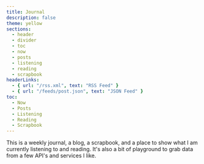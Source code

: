 ```yaml
---
title: Journal
description: false
theme: yellow
sections:
  - header
  - divider
  - toc
  - now
  - posts
  - listening
  - reading
  - scrapbook
headerLinks:
  - { url: "/rss.xml", text: "RSS Feed" }
  - { url: "/feeds/post.json", text: "JSON Feed" }
toc:
  - Now
  - Posts
  - Listening
  - Reading
  - Scrapbook
---
```


This is a weekly journal, a blog, a scrapbook, and a place to show what I am currently listening to and reading. It's also a bit of playground to grab data from a few API's and services I like.
